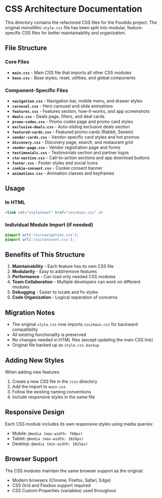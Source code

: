 # CSS Architecture Documentation

This directory contains the refactored CSS files for the Foodidu project. The original monolithic `style.css` file has been split into modular, feature-specific CSS files for better maintainability and organization.

## File Structure

### Core Files
- **`main.css`** - Main CSS file that imports all other CSS modules
- **`base.css`** - Base styles, reset, utilities, and global components

### Component-Specific Files
- **`navigation.css`** - Navigation bar, mobile menu, and drawer styles
- **`carousel.css`** - Hero carousel and slide animations
- **`features.css`** - Features section, how-it-works, and app screenshots
- **`deals.css`** - Deals page, filters, and deal cards
- **`promo-codes.css`** - Promo codes page and promo card styles
- **`exclusive-deals.css`** - Auto-sliding exclusive deals section
- **`featured-cards.css`** - Featured promo cards (Rabbit, Senem)
- **`vendor-cards.css`** - Vendor-specific card styles and hot promos
- **`discovery.css`** - Discovery page, search, and restaurant grid
- **`vendor-page.css`** - Vendor registration page and forms
- **`testimonials.css`** - Testimonials section and partner logos
- **`cta-section.css`** - Call-to-action sections and app download buttons
- **`footer.css`** - Footer styles and social icons
- **`cookie-consent.css`** - Cookie consent banner
- **`animations.css`** - Animation classes and keyframes

## Usage

### In HTML
```html
<link rel="stylesheet" href="css/main.css" />
```

### Individual Module Import (if needed)
```css
@import url('css/navigation.css');
@import url('css/carousel.css');
```

## Benefits of This Structure

1. **Maintainability** - Each feature has its own CSS file
2. **Modularity** - Easy to add/remove features
3. **Performance** - Can load only needed CSS modules
4. **Team Collaboration** - Multiple developers can work on different modules
5. **Debugging** - Easier to locate and fix styles
6. **Code Organization** - Logical separation of concerns

## Migration Notes

- The original `style.css` now imports `css/main.css` for backward compatibility
- All existing functionality is preserved
- No changes needed in HTML files (except updating the main CSS link)
- Original file backed up as `style.css.backup`

## Adding New Styles

When adding new features:
1. Create a new CSS file in the `/css` directory
2. Add the import to `main.css`
3. Follow the existing naming conventions
4. Include responsive styles in the same file

## Responsive Design

Each CSS module includes its own responsive styles using media queries:
- Mobile: `@media (max-width: 768px)`
- Tablet: `@media (max-width: 1024px)`
- Desktop: `@media (min-width: 1025px)`

## Browser Support

The CSS modules maintain the same browser support as the original:
- Modern browsers (Chrome, Firefox, Safari, Edge)
- CSS Grid and Flexbox support required
- CSS Custom Properties (variables) used throughout